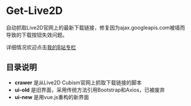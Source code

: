 # Get-Live2D
自动抓取Live2D官网上的最新下载链接，修复因为ajax.googleapis.com被墙而导致的下载按钮失效问题。

详细情况欢迎点击[我的B站专栏](https://www.bilibili.com/read/cv3927825)

## 目录说明

* **crawer** 是从Live2D Cubism官网上抓取下载链接的脚本
* **ui-old** 是旧界面，采用传统方法引用Bootstrap和Axios，已被废弃
* **ui-new** 是用vue.js重构的新界面